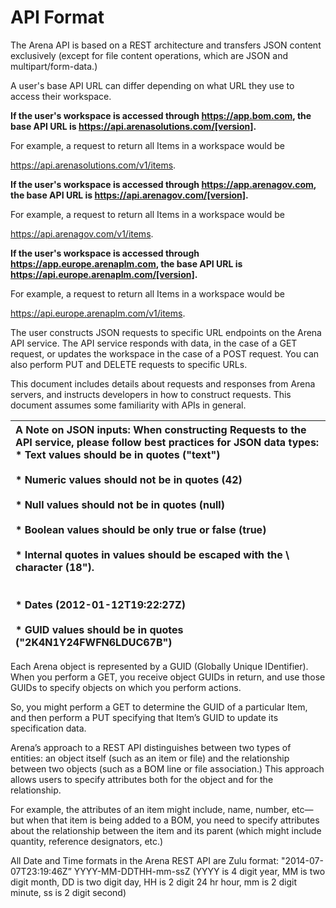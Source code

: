 # API Format
The Arena API is based on a REST architecture and transfers JSON content exclusively \(except for file content operations, which are JSON and multipart/form-data.\) 

A user's base API URL can differ depending on what URL they use to access their workspace.

**If the user's workspace is accessed through https://app.bom.com, the base API URL is https://api.arenasolutions.com/[version].** 

For example, a request to return all Items in a workspace would be 

https://api.arenasolutions.com/v1/items.

**If the user's workspace is accessed through https://app.arenagov.com, the base API URL is https://api.arenagov.com/[version].** 

For example, a request to return all Items in a workspace would be

https://api.arenagov.com/v1/items.

**If the user's workspace is accessed through https://app.europe.arenaplm.com, the base API URL is https://api.europe.arenaplm.com/[version].** 

For example, a request to return all Items in a workspace would be 

https://api.europe.arenaplm.com/v1/items.

The user constructs JSON requests to specific URL endpoints on the Arena API service. The API service responds with data, in the case of a GET request, or updates the workspace in the case of a POST request. You can also perform PUT and DELETE requests to specific URLs.

This document includes details about requests and responses from Arena servers, and instructs developers in how to construct requests. This document assumes some familiarity with APIs in general.

| A Note on JSON inputs: When constructing Requests to the API service, please follow best practices for JSON data types: <br> *  Text values should be in quotes \("text"\)<br>    <br> *  Numeric values should not be in quotes \(42\)<br>    <br> *  Null values should not be in quotes \(null\)<br>    <br> *  Boolean values should be only true or false \(true\)<br>    <br> *  Internal quotes in values  should be escaped with the \ character \(18\"\).<br><br>    <br> *  Dates \(2012-01-12T19:22:27Z\)<br>    <br> *  GUID values should be in quotes \("2K4N1Y24FWFN6LDUC67B"\)<br>       |
|  :--- | 

Each Arena object is represented by a GUID \(Globally Unique IDentifier\). When you perform a GET, you receive object GUIDs in return, and use those GUIDs to specify objects on which you perform actions.

So, you might perform a GET to determine the GUID of a particular Item, and then perform a PUT specifying that Item’s GUID to update its specification data.

Arena’s approach to a REST API distinguishes between two types of entities: an object itself \(such as an item or file\) and the relationship between two objects \(such as a BOM line or file association.\) This approach allows users to specify attributes both for the object and for the relationship. 

For example, the attributes of an item might include, name, number, etc—but when that item is being added to a BOM, you need to specify attributes about the relationship between the item and its parent \(which might include quantity, reference designators, etc.\)

All Date and Time formats in the Arena REST API are Zulu format: "2014-07-07T23:19:46Z” YYYY-MM-DDTHH-mm-ssZ \(YYYY is 4 digit year, MM is two digit month, DD is two digit day, HH is 2 digit 24 hr hour, mm is 2 digit minute, ss is 2 digit second\)

